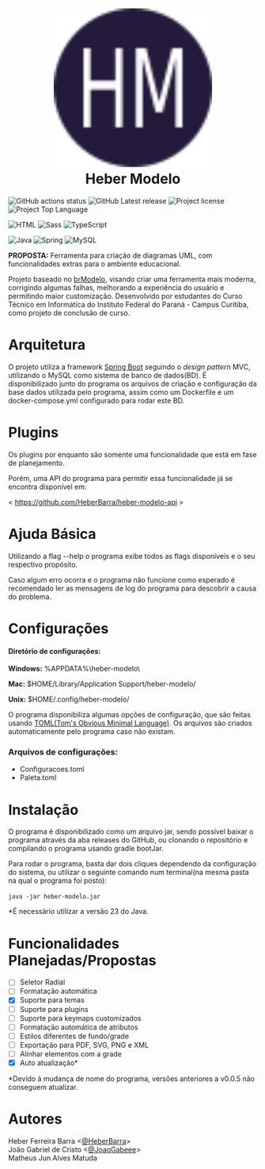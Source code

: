 <h1 style="text-align: center">
    <img src="logo.svg" style="width: 20rem" alt="logo do projeto"><br/>
    Heber Modelo
</h1>

![GitHub actions status](https://img.shields.io/github/actions/workflow/status/HeberBarra/heber-modelo/ci.yml?branch=main&logo=github&label=Build)
![GitHub Latest release](https://img.shields.io/github/v/release/HeberBarra/heber-modelo?logo=github&label=Release)
![Project license](https://img.shields.io/github/license/HeberBarra/heber-modelo?logo=github&label=License)
![Project Top Language](https://img.shields.io/github/languages/top/HeberBarra/heber-modelo?logo=openjdk&label=Java)

![HTML](https://img.shields.io/badge/HTML5-E34F26?style=for-the-badge&logo=html5&logoColor=white)
![Sass](https://img.shields.io/badge/Scss-CC6699?style=for-the-badge&logo=sass&logoColor=white)
![TypeScript](https://img.shields.io/badge/TypeScript-007ACC.svg?style=for-the-badge&logo=TypeScript&logoColor=white)

![Java](https://img.shields.io/badge/Java-ED8B00.svg?style=for-the-badge&logo=openjdk&logoColor=white)
![Spring](https://img.shields.io/badge/spring-6DB33F.svg?style=for-the-badge&logo=spring&logoColor=white)
![MySQL](https://img.shields.io/badge/mysql-4479A1.svg?style=for-the-badge&logo=mysql&logoColor=white)

<b>PROPOSTA:</b> Ferramenta para criação de diagramas UML, com funcionalidades extras para o ambiente educacional.

Projeto baseado no [brModelo](https://github.com/chcandido/brModelo), visando criar uma ferramenta mais moderna,
corrigindo algumas falhas, melhorando a experiência do usuário e permitindo maior customização.
Desenvolvido por estudantes do Curso Técnico em Informática do Instituto Federal do Paraná - Campus Curitiba, como
projeto de conclusão de curso.

# Arquitetura

O projeto utiliza a framework [Spring Boot](https://spring.io/projects/spring-boot) seguindo o _design pattern_ MVC,
utilizando o MySQL como sistema de banco de dados(BD). É disponibilizado junto do programa os arquivos de criação e
configuração da base dados utilizada pelo programa, assim como um Dockerfile e um docker-compose.yml configurado
para rodar este BD.

# Plugins

Os plugins por enquanto são somente uma funcionalidade que está em fase de planejamento.

Porém, uma API do programa para permitir essa funcionalidade já se encontra disponível em:

&lt; https://github.com/HeberBarra/heber-modelo-api &gt;

# Ajuda Básica

Utilizando a flag --help o programa exibe todos as flags disponíveis e o seu respectivo propósito.

Caso algum erro ocorra e o programa não funcione como esperado é recomendado ler as mensagens de log do programa
para descobrir a causa do problema.

# Configurações

#### Diretório de configurações:

**Windows:** %APPDATA%\\heber-modelo\\

**Mac:** $HOME/Library/Application Support/heber-modelo/

**Unix:** $HOME/.config/heber-modelo/

O programa disponibiliza algumas opções de configuração, que são feitas
usando [TOML(Tom's Obvious Minimal Language)](https://toml.io/en/). Os arquivos são criados automaticamente pelo
programa caso não existam.

### Arquivos de configurações:

* Configuracoes.toml
* Paleta.toml

# Instalação

O programa é disponibilizado como um arquivo jar, sendo possível baixar o programa através da aba releases do GitHub, ou
clonando o repositório e compilando o programa usando gradle bootJar.

Para rodar o programa, basta dar dois cliques dependendo da configuração do sistema, ou utilizar o seguinte comando
num terminal(na mesma pasta na qual o programa foi posto):

```java -jar heber-modelo.jar```

*É necessário utilizar a versão 23 do Java.

# Funcionalidades Planejadas/Propostas

- [ ] Seletor Radial
- [ ] Formatação automática
- [x] Suporte para temas
- [ ] Suporte para plugins
- [ ] Suporte para keymaps customizados
- [ ] Formatação automática de atributos
- [ ] Estilos diferentes de fundo/grade
- [ ] Exportação para PDF, SVG, PNG e XML
- [ ] Alinhar elementos com a grade
- [x] Auto atualização*

\*Devido à mudança de nome do programa, versões anteriores a v0.0.5 não conseguem atualizar.

# Autores

Heber Ferreira Barra <[@HeberBarra](https://github.com/HeberBarra)>\
João Gabriel de Cristo <[@JoaoGabeee](https://github.com/JoaoGabeee)>\
Matheus Jun Alves Matuda
